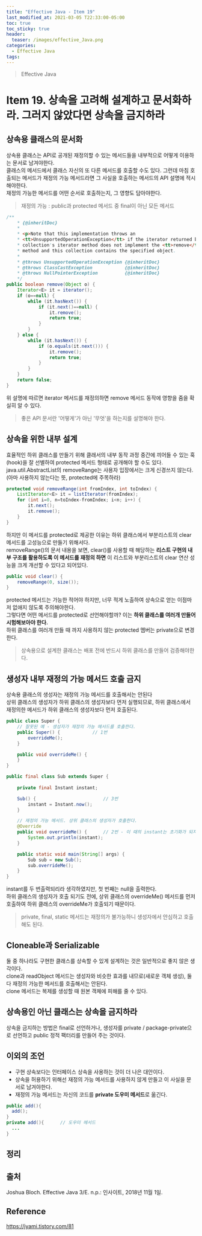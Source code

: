 ```yaml
---
title: "Effective Java - Item 19"
last_modified_at: 2021-03-05 T22:33:00-05:00
toc: true
toc_sticky: true
header:
  teaser: /images/effective_Java.png
categories: 
  - Effective Java
tags:
---
```


> Effective Java

Item 19. 상속을 고려해 설계하고 문서화하라. 그러지 않았다면 상속을 금지하라
=============
## 상속용 클래스의 문서화
상속용 클래스는 API로 공개된 재정의할 수 있는 메서드들을 내부적으로 어떻게 이용하는 문서로 남겨야한다.  
클래스의 메서드에서 클래스 자신의 또 다른 메서드를 호출할 수도 있다. 그런데 마침 호출되는 메서드가 재정의 가능 메서드라면 그 사실을 호출하는 메서드의 API 설명에 적시해야한다.  
재정의 가능한 메서드를 어떤 순서로 호출하는지, 그 영향도 담아야한다.  
> 재정의 가능 : public과 protected 메서드 중 final이 아닌 모든 메서드  

```java
/**
    * {@inheritDoc}
    *
    * <p>Note that this implementation throws an
    * <tt>UnsupportedOperationException</tt> if the iterator returned by this
    * collection's iterator method does not implement the <tt>remove</tt>
    * method and this collection contains the specified object.
    *
    * @throws UnsupportedOperationException {@inheritDoc}
    * @throws ClassCastException            {@inheritDoc}
    * @throws NullPointerException          {@inheritDoc}
    */
public boolean remove(Object o) {
    Iterator<E> it = iterator();
    if (o==null) {
        while (it.hasNext()) {
            if (it.next()==null) {
                it.remove();
                return true;
            }
        }
    } else {
        while (it.hasNext()) {
            if (o.equals(it.next())) {
                it.remove();
                return true;
            }
        }
    }
    return false;
}
```
위 설명에 따르면 iterator 메서드를 재정의하면 remove 메서드 동작에 영향을 줌을 확실히 알 수 있다.  

> 좋은 API 문서란 '어떻게'가 아닌 '무엇'을 하는지를 설명해야 한다.  

## 상속을 위한 내부 설계
효율적인 하위 클래스를 만들기 위해 클래서의 내부 동작 과정 중간에 끼어들 수 있는 훅(hook)을 잘 선별하여 protected 메서드 형태로 공개해야 할 수도 있다.  
java.util.AbstractList의 removeRange는 사용자 입장에서는 크게 신경쓰지 않는다.(아마 사용하지 않는다는 뜻, protected에 주목하라)  
```java
protected void removeRange(int fromIndex, int toIndex) {
    ListIterator<E> it = listIterator(fromIndex);
    for (int i=0, n=toIndex-fromIndex; i<n; i++) {
        it.next();
        it.remove();
    }
}
```
하지만 이 메서드를 protected로 제공한 이유는 하위 클래스에서 부분리스트의 clear 메서드를 고성능으로 만들기 위해서다.  
removeRange()의 문서 내용을 보면, clear()를 사용할 때 해당하는 **리스트 구현의 내부 구조를 활용하도록 이 메서드를 재정의 하면** 이 리스트와 부분리스트의 clear 연산 성능을 크게 개선할 수 있다고 되어있다.  
```java
public void clear() {
    removeRange(0, size());
}
```

protected 메서드는 가능한 적어야 하지만, 너무 적게 노출하여 상속으로 얻는 이점마저 없애지 않도록 주의해야한다.  
그렇다면 어떤 메서드를 protected로 선언해야할까? 이는 **하위 클래스를 여러개 만들어 시험해보아야 한다.**  
하위 클래스를 여러개 만들 때 까지 사용하지 않는 protected 멤버는 private으로 변경한다.  
> 상속용으로 설계한 클래스는 배포 전에 반드시 하위 클래스를 만들어 검증해야한다.  

## 생성자 내부 재정의 가능 메서드 호출 금지
<div class="post_caption">상속용 클래스의 생성자는 재정의 가능 메서드를 호출해서는 안된다</div>  
상위 클래스의 생성자가 하위 클래스의 생성자보다 먼저 실행되므로, 하위 클래스에서 재정의한 메서드가 하위 클래스의 생성자보다 먼저 호출된다.  

```java
public class Super {
    // 잘못된 예 - 생성자가 재정의 가능 메서드를 호출한다.
    public Super() {            // 1번
        overrideMe();
    }

    public void overrideMe() {
    }
}

public final class Sub extends Super {
    
    private final Instant instant;

    Sub() {                         // 3번
        instant = Instant.now();    
    }

    // 재정의 가능 메서드. 상위 클래스의 생성자가 호출한다.
    @Override
    public void overrideMe() {      // 2번 - 이 때의 instant는 초기화가 되지 않아 null이다
        System.out.println(instant);           
    }

    public static void main(String[] args) {
        Sub sub = new Sub();
        sub.overrideMe();
    }
}
```
instant를 두 번출력되리라 생각하였지만, 첫 번째는 null을 출력한다.  
하위 클래스의 생성자가 호출 되기도 전에, 상위 클래스의 overrideMe() 메서드를 먼저 호출하여 하위 클래스의 overrideMe가 호출되기 때문이다.  
> private, final, static 메서드는 재정의가 불가능하니 생성자에서 안심하고 호출해도 된다.  

## Cloneable과 Serializable
둘 중 하나라도 구현한 클래스를 상속할 수 있게 설계하는 것은 일반적으로 좋지 않은 생각이다.  
clone과 readObject 메서드는 생성자와 비슷한 효과를 내므로(새로운 객체 생성), 둘 다 재정의 가능한 메서드를 호출해서는 안된다.  
clone 메서드는 복제를 생성할 때 원본 객체에 피해를 줄 수 있다.  

## 상속용인 아닌 클래스는 상속을 금지하라
상속을 금지하는 방법은 final로 선언하거나, 생성자를 private / package-private으로 선언하고 public 정적 팩터리를 만들어 주는 것이다.  

## 이외의 조언
* 구현 상속보다는 인터페이스 상속을 사용하는 것이 더 나은 대안이다.  
* 상속을 허용하기 위해선 재정의 가능 메서드를 사용하지 않게 만들고 이 사실을 문서로 남겨야한다.  
* 재정의 가능 메서드는 자신의 코드를 **private 도우미 메서드**로 옮긴다.  
```java
public add(){
  add();
}
private add(){      // 도우미 메서드
  ...
}
```

## 정리


## 출처
Joshua Bloch. Effective Java 3/E. n.p.: 인사이트, 2018년 11월 1일.  

## Reference
<https://jyami.tistory.com/81>  